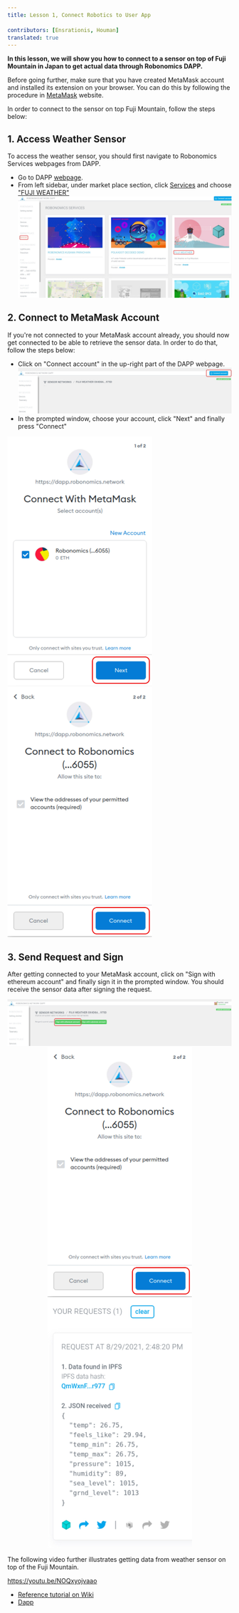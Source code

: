 ```yaml
---
title: Lesson 1, Connect Robotics to User App   

contributors: [Ensrationis, Houman]
translated: true
---
```


**In this lesson, we will show you how to connect to a sensor on top of Fuji Mountain in Japan to get actual data through Robonomics DAPP.**

Before going further, make sure that you have created MetaMask account and installed its extension on your browser. You can do this by following the procedure in [MetaMask](https://metamask.io/) website.

In order to connect to the sensor on top Fuji Mountain, follow the steps below: 

## 1. Access  Weather Sensor

To access the weather sensor, you should first navigate to Robonomics Services webpages from DAPP. 

- Go to DAPP [webpage](https://dapp.robonomics.network/#/).
- From left sidebar, under market place section, click [Services](https://dapp.robonomics.network/#/services) and choose ["FUJI WEATHER"](https://dapp.robonomics.network/#/fuji/airalab/QmbQT8cj9TJKfYVaidfShnrEX1g14yTC9bdG1XbcRX73wY/0x4D8a26e1f055c0b28D71cf1deA05f0f595a6975d/)
![FUJI-SENSOR](./images/services-fuji-sensor.jpg "FUJI-SENSOR")


## 2. Connect to MetaMask Account
If you're not connected to your MetaMask account already, you should now get connected to be able to retrieve the sensor data. In order to do that, follow the steps below:
- Click on "Connect account" in the up-right part of the DAPP webpage.
![FUJI-SENSOR](./images/connect-button.jpg "FUJI-SENSOR")
- In the prompted window, choose your account, click "Next" and finally press "Connect"

<img alt= "choose-account" src="./images/choose-account.jpg" width="325"/>
<img alt= "choose-account" src="./images/connect-to-account.jpg" width="325"/>

## 3. Send Request and Sign
After getting connected to your MetaMask account, click on "Sign with ethereum account" and finally sign it in the prompted window. You should receive the sensor data after signing the request.

<p align="center">
<img alt="sign-button" src="./images/sign-button.jpg" width="655"/>
<img alt= "sign-prompt" src="./images/connect-to-account.jpg" width="325"/>
<img alt= "sensor-data" src="./images/sensor-data.jpg" width="325"/>
</p>

The following video further illustrates getting data from weather sensor on top of the Fuji Mountain.

https://youtu.be/NOQxyojvaao

- [Reference tutorial on Wiki](https://wiki.robonomics.network/docs/get-weather-on-fuji-mountain/)
- [Dapp](https://dapp.robonomics.network/#/)